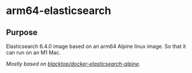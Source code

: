 # arm64-elasticsearch

## Purpose  
Elasticsearch 6.4.0 image based on an arm64 Alpine linux image. So that it can run on an M1 Mac.

*Mostly based on [blacktop/docker-elasticsearch-alpine](https://github.com/blacktop/docker-elasticsearch-alpine/blob/master/6.4/Dockerfile).*